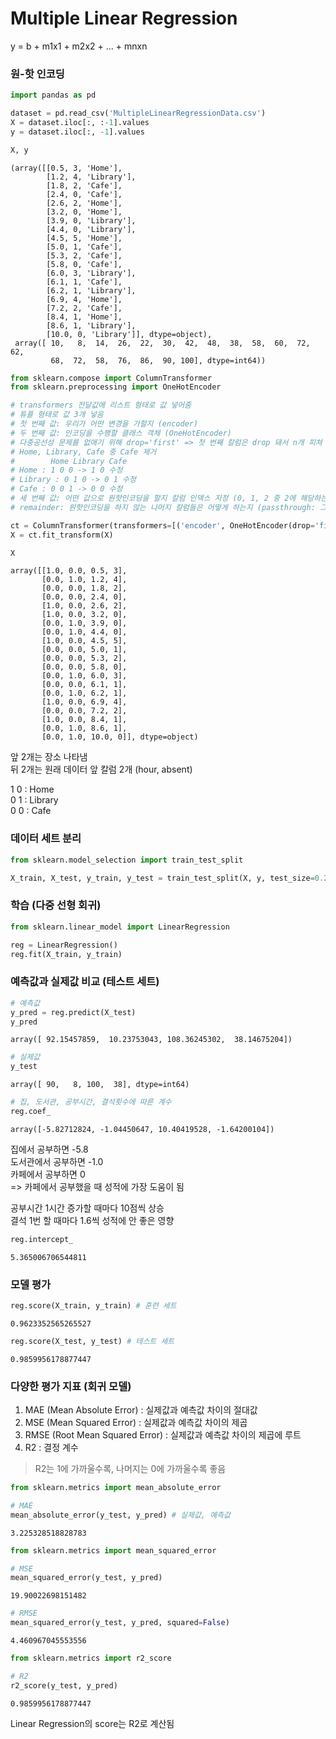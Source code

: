 # Multiple Linear Regression

y = b + m1x1 + m2x2 + ... + mnxn

### 원-핫 인코딩


```python
import pandas as pd

dataset = pd.read_csv('MultipleLinearRegressionData.csv')
X = dataset.iloc[:, :-1].values
y = dataset.iloc[:, -1].values

X, y
```




    (array([[0.5, 3, 'Home'],
            [1.2, 4, 'Library'],
            [1.8, 2, 'Cafe'],
            [2.4, 0, 'Cafe'],
            [2.6, 2, 'Home'],
            [3.2, 0, 'Home'],
            [3.9, 0, 'Library'],
            [4.4, 0, 'Library'],
            [4.5, 5, 'Home'],
            [5.0, 1, 'Cafe'],
            [5.3, 2, 'Cafe'],
            [5.8, 0, 'Cafe'],
            [6.0, 3, 'Library'],
            [6.1, 1, 'Cafe'],
            [6.2, 1, 'Library'],
            [6.9, 4, 'Home'],
            [7.2, 2, 'Cafe'],
            [8.4, 1, 'Home'],
            [8.6, 1, 'Library'],
            [10.0, 0, 'Library']], dtype=object),
     array([ 10,   8,  14,  26,  22,  30,  42,  48,  38,  58,  60,  72,  62,
             68,  72,  58,  76,  86,  90, 100], dtype=int64))




```python
from sklearn.compose import ColumnTransformer
from sklearn.preprocessing import OneHotEncoder

# transformers 전달값에 리스트 형태로 값 넣어줌
# 튜플 형태로 값 3개 넣음
# 첫 번째 값: 우리가 어떤 변경을 가할지 (encoder)
# 두 번째 값: 인코딩을 수행할 클래스 객체 (OneHotEncoder)
# 다중공선성 문제를 없애기 위해 drop='first' => 첫 번째 칼럼은 drop 돼서 n개 피쳐 중 n-1개만 사용
# Home, Library, Cafe 중 Cafe 제거
#        Home Library Cafe
# Home : 1 0 0 -> 1 0 수정
# Library : 0 1 0 -> 0 1 수정
# Cafe : 0 0 1 -> 0 0 수정
# 세 번째 값: 어떤 값으로 원핫인코딩을 할지 칼럼 인덱스 지정 (0, 1, 2 중 2에 해당하는 장소 피쳐)
# remainder: 원핫인코딩을 하지 않는 나머지 칼럼들은 어떻게 하는지 (passthrough: 그냥 둔다)

ct = ColumnTransformer(transformers=[('encoder', OneHotEncoder(drop='first'), [2])], remainder='passthrough')
X = ct.fit_transform(X)

X
```




    array([[1.0, 0.0, 0.5, 3],
           [0.0, 1.0, 1.2, 4],
           [0.0, 0.0, 1.8, 2],
           [0.0, 0.0, 2.4, 0],
           [1.0, 0.0, 2.6, 2],
           [1.0, 0.0, 3.2, 0],
           [0.0, 1.0, 3.9, 0],
           [0.0, 1.0, 4.4, 0],
           [1.0, 0.0, 4.5, 5],
           [0.0, 0.0, 5.0, 1],
           [0.0, 0.0, 5.3, 2],
           [0.0, 0.0, 5.8, 0],
           [0.0, 1.0, 6.0, 3],
           [0.0, 0.0, 6.1, 1],
           [0.0, 1.0, 6.2, 1],
           [1.0, 0.0, 6.9, 4],
           [0.0, 0.0, 7.2, 2],
           [1.0, 0.0, 8.4, 1],
           [0.0, 1.0, 8.6, 1],
           [0.0, 1.0, 10.0, 0]], dtype=object)



앞 2개는 장소 나타냄\
뒤 2개는 원래 데이터 앞 칼럼 2개 (hour, absent)

1 0 : Home\
0 1 : Library\
0 0 : Cafe

### 데이터 세트 분리


```python
from sklearn.model_selection import train_test_split

X_train, X_test, y_train, y_test = train_test_split(X, y, test_size=0.2, random_state=0)
```

### 학습 (다중 선형 회귀)


```python
from sklearn.linear_model import LinearRegression

reg = LinearRegression()
reg.fit(X_train, y_train)
```







### 예측값과 실제값 비교 (테스트 세트)


```python
# 예측값
y_pred = reg.predict(X_test)
y_pred
```




    array([ 92.15457859,  10.23753043, 108.36245302,  38.14675204])




```python
# 실제값
y_test
```




    array([ 90,   8, 100,  38], dtype=int64)




```python
# 집, 도서관, 공부시간, 결석횟수에 따른 계수
reg.coef_
```




    array([-5.82712824, -1.04450647, 10.40419528, -1.64200104])



집에서 공부하면 -5.8\
도서관에서 공부하면 -1.0\
카페에서 공부하면 0\
=> 카페에서 공부했을 때 성적에 가장 도움이 됨

공부시간 1시간 증가할 때마다 10점씩 상승\
결석 1번 할 때마다 1.6씩 성적에 안 좋은 영향


```python
reg.intercept_
```




    5.365006706544811



### 모델 평가


```python
reg.score(X_train, y_train) # 훈련 세트
```




    0.9623352565265527




```python
reg.score(X_test, y_test) # 테스트 세트
```




    0.9859956178877447



### 다양한 평가 지표 (회귀 모델)

1. MAE (Mean Absolute Error) : 실제값과 예측값 차이의 절대값
1. MSE (Mean Squared Error) : 실제값과 예측값 차이의 제곱
1. RMSE (Root Mean Squared Error) : 실제값과 예측값 차이의 제곱에 루트
1. R2 : 결정 계수

> R2는 1에 가까울수록, 나머지는 0에 가까울수록 좋음


```python
from sklearn.metrics import mean_absolute_error

# MAE
mean_absolute_error(y_test, y_pred) # 실제값, 예측값
```




    3.225328518828783




```python
from sklearn.metrics import mean_squared_error

# MSE
mean_squared_error(y_test, y_pred)
```




    19.90022698151482




```python
# RMSE
mean_squared_error(y_test, y_pred, squared=False)
```




    4.460967045553556




```python
from sklearn.metrics import r2_score

# R2
r2_score(y_test, y_pred)
```




    0.9859956178877447



Linear Regression의 score는 R2로 계산됨
